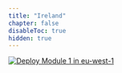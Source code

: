 ```yaml
---
title: "Ireland"
chapter: false
disableToc: true
hidden: true
---
```


<a href="https://console.aws.amazon.com/cloudformation/home?region=eu-west-1#/stacks/new?stackName=AWSK8SNetWksp-Env-Setup&templateURL=https://s3-us-west-2.amazonaws.com/cf-templates-1ddspry9lb16p-us-west-2/2019282z8t-cloud9.yaml" target="_blank">![Deploy Module 1 in eu-west-1](/images/deploy-to-aws.png)</a>
